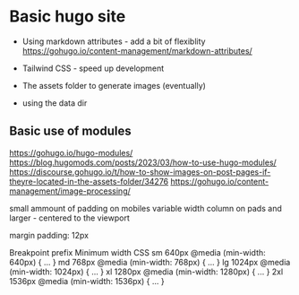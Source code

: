 # Basic hugo site

- Using markdown attributes - add a bit of flexiblity
  https://gohugo.io/content-management/markdown-attributes/

- Tailwind CSS - speed up development

- The assets folder to generate images (eventually)

- using the data dir

## Basic use of modules

https://gohugo.io/hugo-modules/
https://blog.hugomods.com/posts/2023/03/how-to-use-hugo-modules/
https://discourse.gohugo.io/t/how-to-show-images-on-post-pages-if-theyre-located-in-the-assets-folder/34276
https://gohugo.io/content-management/image-processing/

small ammount of padding on mobiles
variable width column on pads and larger - centered to the viewport

margin
padding: 12px

Breakpoint prefix Minimum width CSS
sm 640px @media (min-width: 640px) { ... }
md 768px @media (min-width: 768px) { ... }
lg 1024px @media (min-width: 1024px) { ... }
xl 1280px @media (min-width: 1280px) { ... }
2xl 1536px @media (min-width: 1536px) { ... }
